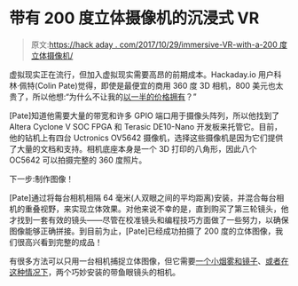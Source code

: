 # 带有 200 度立体摄像机的沉浸式 VR

> 原文:[https://hack aday . com/2017/10/29/immersive-VR-with-a-200 度立体摄像机/](https://hackaday.com/2017/10/29/immersive-vr-with-a-200-degree-stereoscopic-camera/)

虚拟现实正在流行，但加入虚拟现实需要高昂的前期成本。Hackaday.io 用户科林·佩特(Colin Pate)觉得，即使是最便宜的商用 360 度 3D 相机，800 美元也太贵了，所以他想:“为什么不让我的[以一半的价格拥有](https://hackaday.io/project/26974-vr-camera-fpga-stereoscopic-3d-360-camera)？”

[Pate]知道他需要大量的带宽和许多 GPIO 端口用于摄像头阵列，所以他找到了 Altera Cyclone V SOC FPGA 和 Terasic DE10-Nano 开发板来托管它。目前，他的钻机上有四台 Uctronics OV5642 摄像机，选择这些摄像机是因为它们提供了大量的文档和支持。相机底座本身是一个 3D 打印的八角形，因此八个 OC5642 可以拍摄完整的 360 度照片。

下一步:制作图像！

[Pate]通过将每台相机相隔 64 毫米(人双眼之间的平均距离)安装，并混合每台相机的重叠视野，来实现立体效果。对他来说不幸的是，直到购买了第三轮镜头，他才找到一套有效的镜头——尽管在校准镜头和编程技巧方面做了一些努力，以确保图像能够正确拼接。到目前为止，[Pate]已经成功拍摄了 200 度的立体图像，我们很高兴看到完整的成品！

有很多方法可以只用一台相机捕捉立体图像，但它需要[一个小烟雾和镜子](https://hackaday.com/2010/09/08/steroscopic-rig-requires-only-one-camera/)、[或者在这种情况下](https://hackaday.com/2010/01/14/spherical-and-stereoscopic-photography/)，两个巧妙安装的带鱼眼镜头的相机。